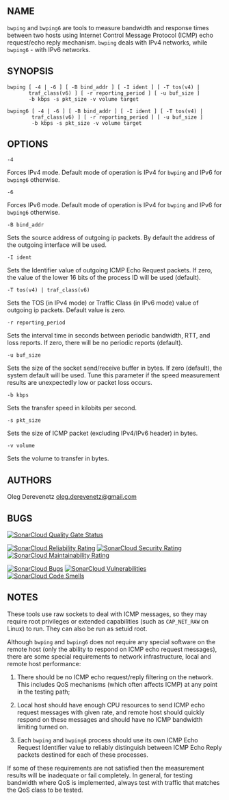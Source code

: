 ## NAME

`bwping` and `bwping6` are tools  to  measure  bandwidth and response times
between  two  hosts  using  Internet  Control  Message Protocol (ICMP) echo
request/echo  reply  mechanism. `bwping` deals  with  IPv4  networks, while
`bwping6` - with IPv6 networks.

## SYNOPSIS

```text
bwping [ -4 | -6 ] [ -B bind_addr ] [ -I ident ] [ -T tos(v4) |
       traf_class(v6) ] [ -r reporting_period ] [ -u buf_size ]
       -b kbps -s pkt_size -v volume target
```

```text
bwping6 [ -4 | -6 ] [ -B bind_addr ] [ -I ident ] [ -T tos(v4) |
        traf_class(v6) ] [ -r reporting_period ] [ -u buf_size ]
        -b kbps -s pkt_size -v volume target
```

## OPTIONS

```text
-4
```

Forces  IPv4  mode. Default mode of operation is IPv4 for `bwping` and IPv6
for `bwping6` otherwise.

```text
-6
```

Forces  IPv6  mode. Default mode of operation is IPv4 for `bwping` and IPv6
for `bwping6` otherwise.

```text
-B bind_addr
```

Sets   the  source  address  of outgoing ip packets. By default the address
of the outgoing interface will be used.

```text
-I ident
```

Sets  the  Identifier value of outgoing ICMP Echo Request packets. If zero,
the value of the lower 16 bits of the process ID will be used (default).

```text
-T tos(v4) | traf_class(v6)
```

Sets  the  TOS  (in  IPv4  mode)  or  Traffic Class (in IPv6 mode) value of
outgoing ip packets. Default value is zero.

```text
-r reporting_period
```

Sets   the   interval  time in seconds between periodic bandwidth, RTT, and
loss  reports.  If  zero,  there  will be no periodic reports (default).

```text
-u buf_size
```

Sets  the  size  of  the  socket  send/receive  buffer  in  bytes.  If zero
(default),  the  system  default  will  be used. Tune this parameter if the
speed measurement results are unexpectedly low or packet loss occurs.

```text
-b kbps
```

Sets the transfer speed in kilobits per second.

```text
-s pkt_size
```

Sets the size of ICMP packet (excluding IPv4/IPv6 header) in bytes.

```text
-v volume
```

Sets the volume to transfer in bytes.

## AUTHORS

Oleg Derevenetz <oleg.derevenetz@gmail.com>

## BUGS

[![SonarCloud Quality Gate Status](https://sonarcloud.io/api/project_badges/measure?project=oleg-derevenetz_bwping&metric=alert_status)](https://sonarcloud.io/dashboard?id=oleg-derevenetz_bwping)

[![SonarCloud Reliability Rating](https://sonarcloud.io/api/project_badges/measure?project=oleg-derevenetz_bwping&metric=reliability_rating)](https://sonarcloud.io/dashboard?id=oleg-derevenetz_bwping)
[![SonarCloud Security Rating](https://sonarcloud.io/api/project_badges/measure?project=oleg-derevenetz_bwping&metric=security_rating)](https://sonarcloud.io/dashboard?id=oleg-derevenetz_bwping)
[![SonarCloud Maintainability Rating](https://sonarcloud.io/api/project_badges/measure?project=oleg-derevenetz_bwping&metric=sqale_rating)](https://sonarcloud.io/dashboard?id=oleg-derevenetz_bwping)

[![SonarCloud Bugs](https://sonarcloud.io/api/project_badges/measure?project=oleg-derevenetz_bwping&metric=bugs)](https://sonarcloud.io/dashboard?id=oleg-derevenetz_bwping)
[![SonarCloud Vulnerabilities](https://sonarcloud.io/api/project_badges/measure?project=oleg-derevenetz_bwping&metric=vulnerabilities)](https://sonarcloud.io/dashboard?id=oleg-derevenetz_bwping)
[![SonarCloud Code Smells](https://sonarcloud.io/api/project_badges/measure?project=oleg-derevenetz_bwping&metric=code_smells)](https://sonarcloud.io/dashboard?id=oleg-derevenetz_bwping)

## NOTES

These tools use raw sockets to deal with ICMP messages, so they may require
root  privileges or extended  capabilities (such as `CAP_NET_RAW` on Linux)
to run. They can also be run as setuid root.

Although  `bwping`  and  `bwping6` does not require any special software on
the  remote   host   (only  the  ability  to  respond  on ICMP echo request
messages),    there    are    some    special   requirements   to   network
infrastructure, local and remote host performance:

1.  There  should  be  no ICMP echo request/reply filtering on the network.
This includes QoS mechanisms (which often affects ICMP) at any point in the
testing path;

2.  Local  host  should  have  enough  CPU  resources  to  send  ICMP  echo
request   messages   with   given   rate,  and  remote  host should quickly
respond  on  these  messages  and should have no  ICMP  bandwidth  limiting
turned on.

3. Each `bwping` and `bwping6` process should use its own ICMP Echo Request
Identifier  value  to  reliably distinguish between ICMP Echo Reply packets
destined for each of these processes.

If  some  of  these  requirements  are  not  satisfied then the measurement
results  will  be  inadequate  or  fail completely. In general, for testing
bandwidth  where  QoS is implemented, always test with traffic that matches
the QoS class to be tested.
